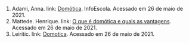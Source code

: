 1.  Adami, Anna. link: [Domótica](https://www.infoescola.com/tecnologia/domotica/). InfoEscola. Acessado em 26 de maio de 2021.
2.  Mattede. Henrique. link: [O que é domótica e quais as vantagens](https://www.mundodaeletrica.com.br/domotica-o-que-e-quais-as-vantagens/). Acessado em 26 de maio de 2021.
3.  Leiritic. link: [Domotica](https://leiritic.pt/domotica/). Acessado em 26 de maio de 2021.
